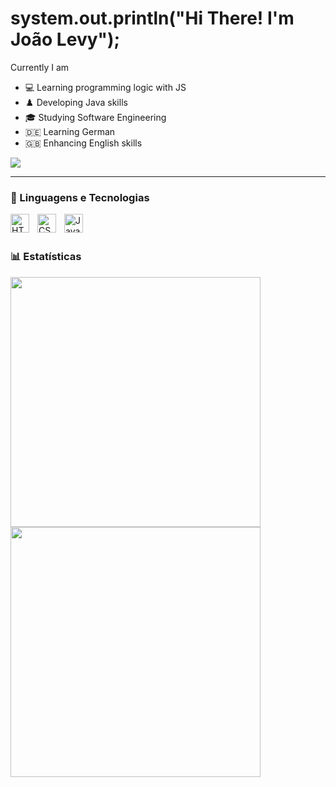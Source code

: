 # system.out.println("Hi There! I'm João Levy");

Currently I am
- 💻 Learning programming logic with JS
- ♟️ Developing Java skills 
- 🎓 Studying Software Engineering
- 🇩🇪  Learning German
- 🇬🇧  Enhancing English skills

<div>
  <a href="https://www.linkedin.com/in/VitorLuisNonino/" target="_blank"><img src="https://img.shields.io/badge/-LinkedIn-%230077B5?style=for-the-badge&logo=linkedin&logoColor=white" target="_blank"></a> 
</div>

---

### 🤖 Linguagens e Tecnologias

<img 
    align="left" 
    alt="HTML"
    title="HTML" 
    width="30px" 
    style="padding-right: 10px;" 
    src="https://cdn.jsdelivr.net/gh/devicons/devicon@latest/icons/html5/html5-original.svg" 
/>
<img 
    align="left" 
    alt="CSS" 
    title="CSS"
    width="30px" 
    style="padding-right: 10px;" 
    src="https://cdn.jsdelivr.net/gh/devicons/devicon@latest/icons/css3/css3-original.svg" 
/>
<img 
    align="left" 
    alt="JavaScript" 
    title="JavaScript"
    width="30px" 
    style="padding-right: 10px;" 
    src="https://cdn.jsdelivr.net/gh/devicons/devicon@latest/icons/javascript/javascript-original.svg" 
/>

<br/>
<br/>

### 📊 Estatísticas

<div align="left">
<image width="400" src="https://github-readme-stats.vercel.app/api?username=joaolevyangelo&theme=dark&show_icons=true&hide_border=true&count_private=true" />
<image width="400" src="https://github-readme-streak-stats.herokuapp.com/?user=joaolevyangelo&theme=dark&hide_border=true" />
</div>
